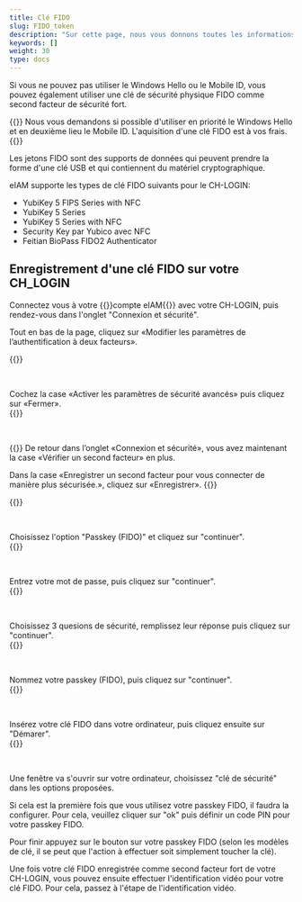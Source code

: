 ```yaml
---
title: Clé FIDO
slug: FIDO_token
description: "Sur cette page, nous vous donnons toutes les informations relatives à l'utilisation de clé de sécurité physique FIDO comme second facteur de sécurité."
keywords: []
weight: 30
type: docs
---
```


Si vous ne pouvez pas utiliser le Windows Hello ou le Mobile ID, vous pouvez également utiliser une clé de sécurité physique FIDO comme second facteur de sécurité fort. 

{{<alert color="warning">}}
Nous vous demandons si possible d'utiliser en priorité le Windows Hello et en deuxième lieu le Mobile ID. L'aquisition d'une clé FIDO est à vos frais. 
{{</alert>}}

Les jetons FIDO sont des supports de données qui peuvent prendre la forme d'une clé USB et qui contiennent du matériel cryptographique.

eIAM supporte les types de clé FIDO suivants pour le CH-LOGIN:
- YubiKey 5 FIPS Series with NFC
- YubiKey 5 Series
- YubiKey 5 Series with NFC
- Security Key par Yubico avec NFC
- Feitian BioPass FIDO2 Authenticator

## Enregistrement d'une clé FIDO sur votre CH_LOGIN

<div class="two_column">

<div class="left_col">
<!-- First column content goes here -->
<p> Connectez vous à votre {{<link url="https://www.myaccount.eiam.admin.ch/" newTab="true">}}compte eIAM{{</link>}} avec votre CH-LOGIN, puis rendez-vous dans l'onglet "Connexion et sécurité". </p>

<p> Tout en bas de la page, cliquez sur «Modifier les paramètres de l’authentification à deux facteurs». </p>
</div>

<div class="right_col">
<!-- Second column content goes here -->
{{<insertImage image="modif_parametres_fr.png" description="modification paramètres" class="edge max-w-90">}}
</div>

</div>

&nbsp; 

<!-- 2eme paire de colonnes -->

<div class="two_column">

<div class="left_col">
<!-- First column content goes here -->
Cochez la case «Activer les paramètres de sécurité avancés» puis cliquez sur «Fermer».
</div>

<div class="right_col">
<!-- Second column content goes here -->
{{<insertImage image="activation_param.png" description="Activation paramètres avancés" class="edge max-w-90">}}
</div>

</div>

&nbsp; 

<!-- 3eme paire de colonnes -->

<div class="two_column">

<div class="left_col">
<!-- First column content goes here -->
{{<markdown>}}
De retour dans l’onglet «Connexion et sécurité», vous avez maintenant la case «Vérifier un second facteur» en plus.

Dans la case «Enregistrer un second facteur pour vous connecter de manière plus sécurisée.», cliquez sur «Enregistrer».
{{</markdown>}}
</div>

<div class="right_col">
<!-- Second column content goes here -->
{{<insertImage image="ajout_facteur_fr.png" description="ajout second facteur" class="edge max-w-90">}}
</div>

</div>

&nbsp; 

<!-- 4eme paire de colonnes -->

<div class="two_column">

<div class="left_col">
<!-- First column content goes here -->
Choisissez l'option "Passkey (FIDO)" et cliquez sur "continuer".
</div>

<div class="right_col">
<!-- Second column content goes here -->
{{<insertImage image="choix_fido_fr.png" class="edge max-w-90">}}
</div>

</div>

&nbsp; 

<!-- 6eme paire de colonnes -->

<div class="two_column">

<div class="left_col">
<!-- First column content goes here -->
Entrez votre mot de passe, puis cliquez sur "continuer".
</div>

<div class="right_col">
<!-- Second column content goes here -->
{{<insertImage image="fido_mdp_fr.png" class="edge max-w-90">}}
</div>

</div>

&nbsp; 

<!-- 7eme paire de colonnes -->

<div class="two_column">

<div class="left_col">
<!-- First column content goes here -->
Choisissez 3 quesions de sécurité, remplissez leur réponse puis cliquez sur "continuer".
</div>

<div class="right_col">
<!-- Second column content goes here -->
{{<insertImage image="questions_secu.png" description="ajout questions sécurité" class="edge max-w-90">}}
</div>

</div>

&nbsp;

<!-- 8eme paire de colonnes -->

<div class="two_column">

<div class="left_col">
<!-- First column content goes here -->
Nommez votre passkey (FIDO), puis cliquez sur "continuer".
</div>

<div class="right_col">
<!-- Second column content goes here -->
{{<insertImage image="nom_fido_fr.png" class="edge max-w-90">}}
</div>

</div>

&nbsp;

<!-- 9eme paire de colonnes -->

<div class="two_column">

<div class="left_col">
<!-- First column content goes here -->
Insérez votre clé FIDO dans votre ordinateur, puis cliquez ensuite sur "Démarer". 
</div>

<div class="right_col">
<!-- Second column content goes here -->
{{<insertImage image="config_fido.png" class="edge max-w-90">}}
</div>

</div>

&nbsp;

Une fenêtre va s'ouvrir sur votre ordinateur, choisissez "clé de sécurité" dans les options proposées. 

Si cela est la première fois que vous utilisez votre passkey FIDO, il faudra la configurer. Pour cela, veuillez cliquer sur "ok" puis définir un code PIN pour votre passkey FIDO. 

Pour finir appuyez sur le bouton sur votre passkey FIDO (selon les modèles de clé, il se peut que l'action à effectuer soit simplement toucher la clé). 

<!-- 
Les explications concernant l'enregistrement de la clé FIDO sur votre CH_LOGIN ne sont pas encore disponible. En attendant, vous pouvez vous réferer à [cette marche-à-suivre](https://help.eiam.swiss/?c=passkeys&l=fr). 

Les explications concernant l'identification vidéo pour la clé FIDO ne sont pas encore disponible. En attendant, vous pouvez vous réferer à [cette marche-à-suivre](https://help.eiam.swiss/index.php?c=h!vipspasskey&l=fr). 
-->

Une fois votre clé FIDO enregistrée comme second facteur fort de votre CH-LOGIN, vous pouvez ensuite effectuer l'identification vidéo pour votre clé FIDO. Pour cela, passez à l'étape de l'identification vidéo.

